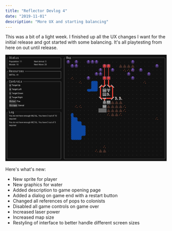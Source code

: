 ```yaml
---
title: "Reflector Devlog 4"
date: "2019-11-01"
description: "More UX and starting balancing"
---
```


This was a bit of a light week. I finished up all the UX changes I want for the initial release and got started with some balancing. It's all playtesting from here on out until release.

![screenshot](./screenshot.png)

Here's what's new:

- New sprite for player
- New graphics for water
- Added description to game opening page
- Added a dialog on game end with a restart button
- Changed all references of pops to colonists
- Disabled all game controls on game over
- Increased laser power
- Increased map size
- Restyling of interface to better handle different screen sizes
